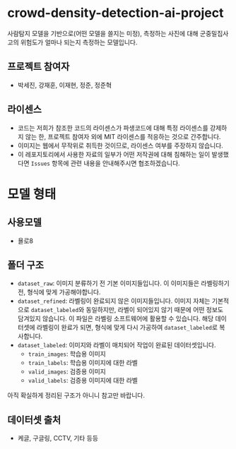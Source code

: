 # crowd-density-detection-ai-project
사람탐지 모델을 기반으로(어떤 모델을 쓸지는 미정), 측정하는 사진에 대해 군중밀집사고의 위험도가 얼마나 되는지 측정하는 모델입니다.

## 프로젝트 참여자
* 박세진, 강재훈, 이재현, 정준, 정준혁

## 라이센스
* 코드는 저희가 참조한 코드의 라이센스가 파생코드에 대해 특정 라이센스를 강제하지 않는 한, 프로젝트 참여자 외에 MIT 라이센스를 적응하는 것으로 간주합니다.
* 이미지는 웹에서 무작위로 취득한 것이므로, 라이센스 여부를 주장하지 않습니다.
* 이 레포지토리에서 사용한 자료의 일부가 어떤 저작권에 대해 침해하는 일이 발생했다면 `Issues` 항목에 관련 내용을 안내해주시면 협조하겠습니다.

# 모델 형태
## 사용모델
* 욜로8

## 폴더 구조
* `dataset_raw`: 이미지 분류하기 전 기본 이미지들입니다. 이 이미지들은 라벨링하기 전, 형식에 맞게 가공해야합니다.
* `dataset_refined`: 라벨링이 완료되지 않은 이미지들입니다. 이미지 자체는 기본적으로 `dataset_labeled`와 동일하지만, 라벨이 되어있지 않기 때문에 어떤 정보도 담겨있지 않습니다. 이 파일은 라벨링 소프트웨어에 활용할 수 있습니다. 해당 데이터셋에 라벨링이 완료가 되면, 형식에 맞게 다시 가공하여 `dataset_labeled`로 복사합니다.
* `dataset_labeled`: 이미지와 라벨이 매치되어 작업이 완료된 데이터셋입니다.
  * `train_images`: 학습용 이미지
  * `train_labels`: 학습용 이미지에 대한 라벨
  * `valid_images`: 검증용 이미지
  * `valid_labels`: 검증용 이미지에 대한 라벨

아직 확실하게 정리된 구조가 아니니 참고만 바랍니다.

## 데이터셋 출처
* 케글, 구글링, CCTV, 기타 등등